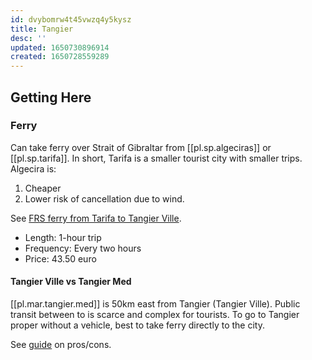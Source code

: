 ```yaml
---
id: dvybomrw4t45vwzq4y5kysz
title: Tangier
desc: ''
updated: 1650730896914
created: 1650728559289
---
```


## Getting Here
### Ferry

Can take ferry over Strait of Gibraltar from [[pl.sp.algeciras]] or [[pl.sp.tarifa]]. In short, Tarifa is a smaller tourist city with smaller trips. Algecira is:

1. Cheaper
2. Lower risk of cancellation due to wind.

See [FRS ferry from Tarifa to Tangier Ville](https://www.frs.es/en/plan-your-trip/our-routes/tarifa-tangier-ville). 

* Length: 1-hour trip
* Frequency: Every two hours
* Price: 43.50 euro

#### Tangier Ville vs Tangier Med
[[pl.mar.tangier.med]] is 50km east from Tangier (Tangier Ville). Public transit between to is scarce and complex for tourists. To go to Tangier proper without a vehicle, best to take ferry directly to the city.

See [guide](*https://www.cityorcity.com/tarifa-or-algeciras-to-tangier/) on pros/cons.
